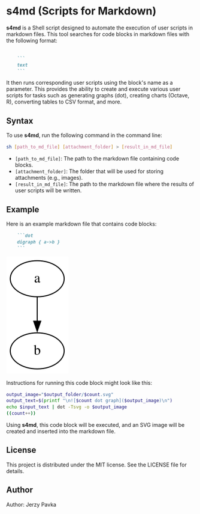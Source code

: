 # s4md (Scripts for Markdown)

**s4md** is a Shell script designed to automate the execution of user scripts in markdown files. This tool searches for code blocks in markdown files with the following format:

```markdown

    ```
    text
    ```

```

It then runs corresponding user scripts using the block's name as a parameter. This provides the ability to create and execute various user scripts for tasks such as generating graphs (dot), creating charts (Octave, R), converting tables to CSV format, and more.

## Syntax

To use **s4md**, run the following command in the command line:

```sh
sh [path_to_md_file] [attachment_folder] > [result_in_md_file]
```

- `[path_to_md_file]`: The path to the markdown file containing code blocks.
- `[attachment_folder]`: The folder that will be used for storing attachments (e.g., images).
- `[result_in_md_file]`: The path to the markdown file where the results of user scripts will be written.

## Example

Here is an example markdown file that contains code blocks:

```markdown
    ```dot
    digraph { a->b }
    ```
```

![1 dot graph](./test_folder/1.svg)

Instructions for running this code block might look like this:

```sh
output_image="$output_folder/$count.svg"
output_text=$(printf "\n![$count dot graph]($output_image)\n")
echo $input_text | dot -Tsvg -o $output_image
((count++))
```

Using **s4md**, this code block will be executed, and an SVG image will be created and inserted into the markdown file.

## License

This project is distributed under the MIT license. See the LICENSE file for details.

## Author

Author: Jerzy Pavka
